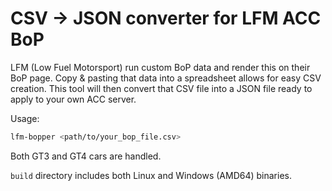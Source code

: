 # CSV -> JSON converter for LFM ACC BoP

LFM (Low Fuel Motorsport) run custom BoP data and render this on their BoP page. Copy & pasting that data into a spreadsheet allows for easy CSV creation. This tool will then convert that CSV file into a JSON file ready to apply to your own ACC server.

Usage:
```bash
lfm-bopper <path/to/your_bop_file.csv>
```

Both GT3 and GT4 cars are handled.

`build` directory includes both Linux and Windows (AMD64) binaries.